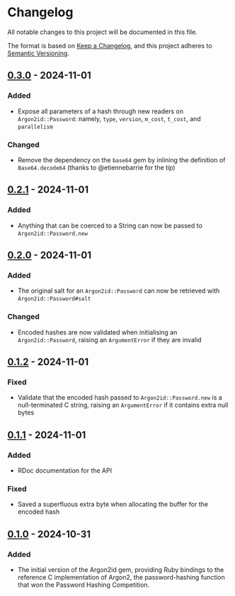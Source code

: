 # Changelog

All notable changes to this project will be documented in this file.

The format is based on [Keep a Changelog](https://keepachangelog.com/en/1.1.0/),
and this project adheres to [Semantic Versioning](https://semver.org/spec/v2.0.0.html).

## [0.3.0] - 2024-11-01

### Added

- Expose all parameters of a hash through new readers on `Argon2id::Password`:
  namely, `type`, `version`, `m_cost`, `t_cost`, and `parallelism`

### Changed

- Remove the dependency on the `base64` gem by inlining the definition of
  `Base64.decode64` (thanks to @etiennebarrie for the tip)

## [0.2.1] - 2024-11-01

### Added

- Anything that can be coerced to a String can now be passed to
  `Argon2id::Password.new`

## [0.2.0] - 2024-11-01

### Added

- The original salt for an `Argon2id::Password` can now be retrieved with
  `Argon2id::Password#salt`

### Changed

- Encoded hashes are now validated when initialising an `Argon2id::Password`,
  raising an `ArgumentError` if they are invalid

## [0.1.2] - 2024-11-01

### Fixed

- Validate that the encoded hash passed to `Argon2id::Password.new` is a
  null-terminated C string, raising an `ArgumentError` if it contains extra null
  bytes

## [0.1.1] - 2024-11-01

### Added

- RDoc documentation for the API

### Fixed

- Saved a superfluous extra byte when allocating the buffer for the encoded
  hash

## [0.1.0] - 2024-10-31

### Added

- The initial version of the Argon2id gem, providing Ruby bindings to the
  reference C implementation of Argon2, the password-hashing function that won
  the Password Hashing Competition.

[0.3.0]: https://github.com/mudge/argon2id/releases/tag/v0.3.0
[0.2.1]: https://github.com/mudge/argon2id/releases/tag/v0.2.1
[0.2.0]: https://github.com/mudge/argon2id/releases/tag/v0.2.0
[0.1.2]: https://github.com/mudge/argon2id/releases/tag/v0.1.2
[0.1.1]: https://github.com/mudge/argon2id/releases/tag/v0.1.1
[0.1.0]: https://github.com/mudge/argon2id/releases/tag/v0.1.0
